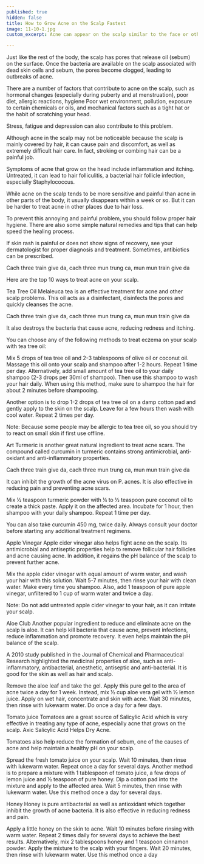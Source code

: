 ```yaml
---
published: true
hidden: false
title: How to Grow Acne on the Scalp Fastest
image: 11-10-1.jpg
custom_excerpt: Acne can appear on the scalp similar to the face or other areas of the body. Acne on the head really annoys many people.

---
```


Just like the rest of the body, the scalp has pores that release oil (sebum) on the surface. Once the bacteria are available on the scalp associated with dead skin cells and sebum, the pores become clogged, leading to outbreaks of acne.

There are a number of factors that contribute to acne on the scalp, such as hormonal changes (especially during puberty and at menstruation), poor diet, allergic reactions, hygiene Poor wet environment, pollution, exposure to certain chemicals or oils, and mechanical factors such as a tight hat or the habit of scratching your head.

Stress, fatigue and depression can also contribute to this problem.

Although acne in the scalp may not be noticeable because the scalp is mainly covered by hair, it can cause pain and discomfort, as well as extremely difficult hair care. In fact, stroking or combing hair can be a painful job.

Symptoms of acne that grow on the head include inflammation and itching. Untreated, it can lead to hair folliculitis, a bacterial hair follicle infection, especially Staphylococcus.

While acne on the scalp tends to be more sensitive and painful than acne in other parts of the body, it usually disappears within a week or so. But it can be harder to treat acne in other places due to hair loss.

To prevent this annoying and painful problem, you should follow proper hair hygiene. There are also some simple natural remedies and tips that can help speed the healing process.

If skin rash is painful or does not show signs of recovery, see your dermatologist for proper diagnosis and treatment. Sometimes, antibiotics can be prescribed.

Cach three train give da, cach three mun trung ca, mun mun train give da

Here are the top 10 ways to treat acne on your scalp.

Tea Tree Oil
Melaleuca tea is an effective treatment for acne and other scalp problems. This oil acts as a disinfectant, disinfects the pores and quickly cleanses the acne.

Cach three train give da, cach three mun trung ca, mun mun train give da

It also destroys the bacteria that cause acne, reducing redness and itching.

You can choose any of the following methods to treat eczema on your scalp with tea tree oil:

Mix 5 drops of tea tree oil and 2-3 tablespoons of olive oil or coconut oil. Massage this oil onto your scalp and shampoo after 1-2 hours. Repeat 1 time per day. Alternatively, add small amount of tea tree oil to your daily shampoo (2-3 drops per 30ml of shampoo). Then use this shampoo to wash your hair daily. When using this method, make sure to shampoo the hair for about 2 minutes before shampooing.

Another option is to drop 1-2 drops of tea tree oil on a damp cotton pad and gently apply to the skin on the scalp. Leave for a few hours then wash with cool water. Repeat 2 times per day.

Note: Because some people may be allergic to tea tree oil, so you should try to react on small skin if first use offline.

Art
Turmeric is another great natural ingredient to treat acne scars. The compound called curcumin in turmeric contains strong antimicrobial, anti-oxidant and anti-inflammatory properties.

Cach three train give da, cach three mun trung ca, mun mun train give da

It can inhibit the growth of the acne virus on P. acnes. It is also effective in reducing pain and preventing acne scars.

Mix ½ teaspoon turmeric powder with ¼ to ½ teaspoon pure coconut oil to create a thick paste. Apply it on the affected area. Incubate for 1 hour, then shampoo with your daily shampoo. Repeat 1 time per day.

You can also take curcumin 450 mg, twice daily. Always consult your doctor before starting any additional treatment regimens.

Apple Vinegar
Apple cider vinegar also helps fight acne on the scalp. Its antimicrobial and antiseptic properties help to remove follicular hair follicles and acne causing acne. In addition, it regains the pH balance of the scalp to prevent further acne.

Mix the apple cider vinegar with equal amount of warm water, and wash your hair with this solution. Wait 5-7 minutes, then rinse your hair with clean water. Make every time you shampoo. Also, add 1 teaspoon of pure apple vinegar, unfiltered to 1 cup of warm water and twice a day.

Note: Do not add untreated apple cider vinegar to your hair, as it can irritate your scalp.

Aloe Club
Another popular ingredient to reduce and eliminate acne on the scalp is aloe. It can help kill bacteria that cause acne, prevent infections, reduce inflammation and promote recovery. It even helps maintain the pH balance of the scalp.

A 2010 study published in the Journal of Chemical and Pharmaceutical Research highlighted the medicinal properties of aloe, such as anti-inflammatory, antibacterial, anesthetic, antiseptic and anti-bacterial. It is good for the skin as well as hair and scalp.

Remove the aloe leaf and take the gel. Apply this pure gel to the area of ​​acne twice a day for 1 week. Instead, mix ½ cup aloe vera gel with ½ lemon juice. Apply on wet hair, concentrate and skin with acne. Wait 30 minutes, then rinse with lukewarm water. Do once a day for a few days.

Tomato juice
Tomatoes are a great source of Salicylic Acid which is very effective in treating any type of acne, especially acne that grows on the scalp. Axic Salicylic Acid Helps Dry Acne.

Tomatoes also help reduce the formation of sebum, one of the causes of acne and help maintain a healthy pH on your scalp.

Spread the fresh tomato juice on your scalp. Wait 10 minutes, then rinse with lukewarm water. Repeat once a day for several days. Another method is to prepare a mixture with 1 tablespoon of tomato juice, a few drops of lemon juice and ½ teaspoon of pure honey. Dip a cotton pad into the mixture and apply to the affected area. Wait 5 minutes, then rinse with lukewarm water. Use this method once a day for several days.

Honey
Honey is pure antibacterial as well as antioxidant which together inhibit the growth of acne bacteria. It is also effective in reducing redness and pain.

Apply a little honey on the skin to acne. Wait 10 minutes before rinsing with warm water. Repeat 2 times daily for several days to achieve the best results. Alternatively, mix 2 tablespoons honey and 1 teaspoon cinnamon powder. Apply the mixture to the scalp with your fingers. Wait 20 minutes, then rinse with lukewarm water. Use this method once a day